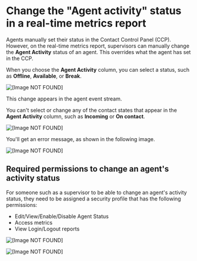 # Change the "Agent activity" status in a real\-time metrics report<a name="rtm-change-agent-activity-state"></a>

Agents manually set their status in the Contact Control Panel \(CCP\)\. However, on the real\-time metrics report, supervisors can manually change the **Agent Activity** status of an agent\. This overrides what the agent has set in the CCP\.

When you choose the **Agent Activity** column, you can select a status, such as **Offline**, **Available**, or **Break**\. 

![\[Image NOT FOUND\]](http://docs.aws.amazon.com/connect/latest/adminguide/images/rtm-change-agent-activity-state.png)

This change appears in the agent event stream\.

You can't select or change any of the contact states that appear in the **Agent Activity** column, such as **Incoming** or **On contact**\. 

![\[Image NOT FOUND\]](http://docs.aws.amazon.com/connect/latest/adminguide/images/rtm-change-agent-activity-state-incoming.png)

You'll get an error message, as shown in the following image\.

![\[Image NOT FOUND\]](http://docs.aws.amazon.com/connect/latest/adminguide/images/rtm-change-agent-activity-state-error-message.png)

## Required permissions to change an agent's activity status<a name="rtm-change-agent-activity-state-permissions"></a>

For someone such as a supervisor to be able to change an agent's activity status, they need to be assigned a security profile that has the following permissions: 
+ Edit/View/Enable/Disable Agent Status
+ Access metrics 
+  View Login/Logout reports

![\[Image NOT FOUND\]](http://docs.aws.amazon.com/connect/latest/adminguide/images/security-profile-change-agent-status2.png)

![\[Image NOT FOUND\]](http://docs.aws.amazon.com/connect/latest/adminguide/images/security-profile-change-agent-status.png)